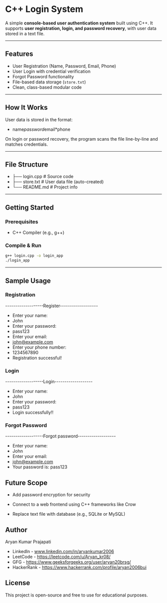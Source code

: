 # C++ Login System

A simple **console-based user authentication system** built using C++. It supports **user registration, login, and password recovery**, with user data stored in a text file.

---

## Features

- User Registration (Name, Password, Email, Phone)
- User Login with credential verification
- Forgot Password functionality
- File-based data storage (`store.txt`)
- Clean, class-based modular code

---

## How It Works

User data is stored in the format:
- name*password*email*phone

On login or password recovery, the program scans the file line-by-line and matches credentials.

---

## File Structure
- ├── login.cpp # Source code
- ├── store.txt # User data file (auto-created)
- └── README.md # Project info
  
---

## Getting Started

### Prerequisites

- C++ Compiler (e.g., g++)

### Compile & Run

```bash
g++ login.cpp -o login_app
./login_app
```
---
## Sample Usage

### Registration

-------------------Register-------------------
- Enter your name:
- John
- Enter your password:
- pass123
- Enter your email:
- john@example.com
- Enter your phone number:
- 1234567890
- Registration successful!

### Login

-------------------Login-------------------
- Enter your name:
- John
- Enter your password:
- pass123
- Login successfully!!

### Forgot Password

-------------------Forgot password-------------------
- Enter your name:
- John
- Enter your email:
- john@example.com
- Your password is: pass123


## Future Scope

- Add password encryption for security

- Connect to a web frontend using C++ frameworks like Crow

- Replace text file with database (e.g., SQLite or MySQL)


## Author
Aryan Kumar Prajapati

- LinkedIn - www.linkedin.com/in/aryankumar2006 
- LeetCode - https://leetcode.com/u/Aryan_kr08/
- GFG - https://www.geeksforgeeks.org/user/aryan20brsg/
- HackerRank - https://www.hackerrank.com/profile/aryan2006bui
 

## License
This project is open-source and free to use for educational purposes.

